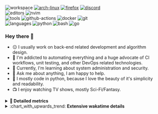 ![workspace](https://img.shields.io/static/v1?label=&message=workspace:&color=555&style=flat-square)
[![arch-linux](https://img.shields.io/static/v1?logo=arch-linux&label=&message=Arch%20Linux&color=111&logoColor=AAA&style=flat-square)](https://archlinux.org)
[![firefox](https://img.shields.io/static/v1?logo=firefox-browser&label=&message=Firefox&color=111&logoColor=AAA&style=flat-square)](https://mozilla.org/en-US/firefox/)
[![discord](https://img.shields.io/static/v1?logo=discord&label=&message=Discord&color=111&logoColor=AAA&style=flat-square)](https://discord.gg/B8rf3xxgbJ)
<br>
![editors](https://img.shields.io/static/v1?label=&message=editors:&color=555&style=flat-square)
![nvim](https://img.shields.io/static/v1?logo=neovim&label=&message=NeoVim&color=111&logoColor=AAA&style=flat-square)
<br>
![tools](https://img.shields.io/static/v1?label=&message=tools:&color=555&style=flat-square)
![github-actions](https://img.shields.io/static/v1?logo=github-actions&label=&message=github%20actions&color=111&logoColor=AAA&style=flat-square)
![docker](https://img.shields.io/static/v1?logo=docker&label=&message=docker&color=111&logoColor=AAA&style=flat-square)
![git](https://img.shields.io/static/v1?logo=git&label=&message=git&color=111&logoColor=AAA&style=flat-square)
<br>
![languages](https://img.shields.io/static/v1?label=&message=languages:&color=555&style=flat-square)
![python](https://img.shields.io/static/v1?logo=python&label=&message=python&color=111&logoColor=AAA&style=flat-square&link=)
![bash](https://img.shields.io/static/v1?logo=gnu-bash&label=&message=bash&color=111&logoColor=AAA&style=flat-square)
![go](https://img.shields.io/static/v1?logo=rust&label=&message=rust&color=111&logoColor=AAA&style=flat-square)

<!-- Load profile visitor count, but don't display it, keep it as a private stat, no need to show off (888)-->
[](https://visitor-badge.glitch.me/badge?page_id=ItsDrike.ItsDrike)

### Hey there 👋

- :neutral_face: I usually work on back-end related development and algorithm design.
- :man: I'm addicted to automating everything and a huge advocate of CI workflows, unit testing, and other DevOps related technologies.
- :seedling: Currently, I'm learning about system administration and security.
- :speech_balloon: Ask me about anything, I am happy to help.
- :snake: I mostly code in python, because I love the beauty of it's simplicity and readability.
- :tv: I enjoy watching TV shows, mostly Sci-Fi/Fantasy.

<details>
 <summary> <b>📌 Detailed metrics</b></summary>
 
 <table>
  <tr>
    <th>🙋 Profile Details</th>
    <th>🧮 Repositories traffic</th>
  </tr>
  <tr>
   <td>
     <img alt="" width="400" src="https://github.com/ItsDrike/ItsDrike/blob/master/metrics/profile.svg">
   </td>
   <td>
     <img alt="" width="400" src="https://github.com/ItsDrike/ItsDrike/blob/master/metrics/repositories.svg">
   </td>
  </tr>
  <tr>
    <th>📅 Isometric commit calendar</th>
    <th>🈷️ Most used languages</th>
  </tr>
  <tr>
    <td align="center">
      <img alt="" width="400" src="https://github.com/ItsDrike/ItsDrike/blob/master/metrics/isocalendar.svg">
    </td>
    <td>
      <img alt="" width="400" src="https://github.com/ItsDrike/ItsDrike/blob/master/metrics/languages.svg">
    </td>
  </tr>
  <tr>
   <th>♐ Code snippet of the day</th>
   <th>🌟 Recently starred repositories</th>
  </tr>
  <tr>
   <td align="center">
    <img alt="" width="400" src="https://github.com/ItsDrike/ItsDrike/blob/master/metrics/code_snippet.svg">
   </td>
   <td align="center">
    <img alt="" width="400" src="https://github.com/ItsDrike/ItsDrike/blob/master/metrics/starred_repos.svg">
   </td>
  </tr>
  <tr>
    <th>💡 Coding habits</th>
    <th>⏰ WakaTime plugin</th>
  </tr>
  <tr>
   <td align="center">
    <img alt="" width="400" src="https://github.com/ItsDrike/ItsDrike/blob/master/metrics/habits.svg">
   </td>
   <td align="center">
     <img alt="" width="400" src="https://github.com/ItsDrike/ItsDrike/blob/master/metrics/wakatime.svg">
   </td>
  </tr>
 </table>
</details>

<details>
 <summary>:chart_with_upwards_trend: <b>Extensive wakatime details</b></summary>
 
<!--START_SECTION:waka-->
![Code Time](http://img.shields.io/badge/Code%20Time-3%2C856%20hrs-blue)

**I'm a Night 🦉** 

```text
🌞 Morning                1364 commits        ██░░░░░░░░░░░░░░░░░░░░░░░   09.14 % 
🌆 Daytime                4471 commits        ███████░░░░░░░░░░░░░░░░░░   29.97 % 
🌃 Evening                5420 commits        █████████░░░░░░░░░░░░░░░░   36.33 % 
🌙 Night                  3662 commits        ██████░░░░░░░░░░░░░░░░░░░   24.55 % 
```
📅 **I'm Most Productive on Monday** 

```text
Monday                   2591 commits        ████░░░░░░░░░░░░░░░░░░░░░   17.37 % 
Tuesday                  2302 commits        ████░░░░░░░░░░░░░░░░░░░░░   15.43 % 
Wednesday                2144 commits        ████░░░░░░░░░░░░░░░░░░░░░   14.37 % 
Thursday                 2055 commits        ███░░░░░░░░░░░░░░░░░░░░░░   13.78 % 
Friday                   1641 commits        ███░░░░░░░░░░░░░░░░░░░░░░   11.00 % 
Saturday                 1691 commits        ███░░░░░░░░░░░░░░░░░░░░░░   11.34 % 
Sunday                   2493 commits        ████░░░░░░░░░░░░░░░░░░░░░   16.71 % 
```


📊 **This Week I Spent My Time On** 

```text
💬 Programming Languages: 
Python                   5 hrs 39 mins       ███████░░░░░░░░░░░░░░░░░░   27.73 % 
Markdown                 3 hrs 18 mins       ████░░░░░░░░░░░░░░░░░░░░░   16.22 % 
Java                     1 hr 37 mins        ██░░░░░░░░░░░░░░░░░░░░░░░   07.94 % 
Objective-C              1 hr 29 mins        ██░░░░░░░░░░░░░░░░░░░░░░░   07.35 % 
HTML                     1 hr 11 mins        █░░░░░░░░░░░░░░░░░░░░░░░░   05.88 % 

🔥 Editors: 
Neovim                   20 hrs 22 mins      █████████████████████████   100.00 % 

💻 Operating System: 
Linux                    20 hrs 22 mins      █████████████████████████   100.00 % 
```

**I Mostly Code in Python** 

```text
Python                   48 repos            █████████████████░░░░░░░░   69.57 % 
C++                      5 repos             ██░░░░░░░░░░░░░░░░░░░░░░░   07.25 % 
Lua                      3 repos             █░░░░░░░░░░░░░░░░░░░░░░░░   04.35 % 
Dockerfile               1 repo              ░░░░░░░░░░░░░░░░░░░░░░░░░   01.45 % 
PHP                      1 repo              ░░░░░░░░░░░░░░░░░░░░░░░░░   01.45 % 
```




 Last Updated on 13/10/2023 01:25:35 UTC
<!--END_SECTION:waka-->

</details>
